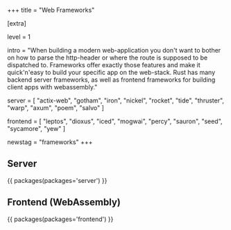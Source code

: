+++
title = "Web Frameworks"

[extra]

level = 1

intro = "When building a modern web-application you don't want to bother on how to parse the http-header or where the route is supposed to be dispatched to. Frameworks offer exactly those features and make it quick'n'easy to build your specific app on the web-stack. Rust has many backend server frameworks, as well as frontend frameworks for building client apps with webassembly."

server = [
  "actix-web",
  "gotham",
  "iron",
  "nickel",
  "rocket",
  "tide",
  "thruster",
  "warp",
  "axum",
  "poem",
  "salvo"
]

frontend = [
  "leptos",
  "dioxus",
  "iced",
  "mogwai",
  "percy",
  "sauron",
  "seed",
  "sycamore",
  "yew"
]

newstag = "frameworks"
+++

<h2 id="server">Server</h2>

{{ packages(packages='server') }}

<h2 id="frontend">Frontend (WebAssembly)</h2>

{{ packages(packages='frontend') }}
